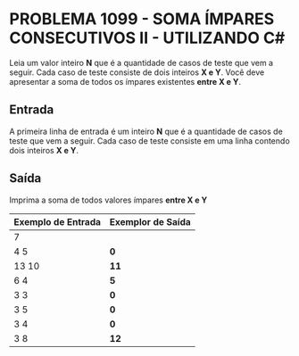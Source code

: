 # PROBLEMA 1099 - SOMA ÍMPARES CONSECUTIVOS II - UTILIZANDO C#

Leia um valor inteiro **N** que é a quantidade de casos de teste que vem a seguir. Cada caso de teste consiste de dois inteiros **X e Y**. Você deve apresentar a soma de todos os ímpares existentes **entre X e Y**.

## Entrada
A primeira linha de entrada é um inteiro **N** que é a quantidade de casos de teste que vem a seguir. Cada caso de teste consiste em uma linha contendo dois inteiros **X e Y**.

## Saída
Imprima a soma de todos valores ímpares **entre X e Y**


| Exemplo de Entrada | Exemplor de Saída |
|--------------------|-------------------|
| 7                  |                   |  
| 4 5                | **0**             |
| 13 10              | **11**            |
| 6 4                | **5**             |
| 3 3                | **0**             |
| 3 5                | **0**             |
| 3 4                | **0**             |
| 3 8                | **12**            |